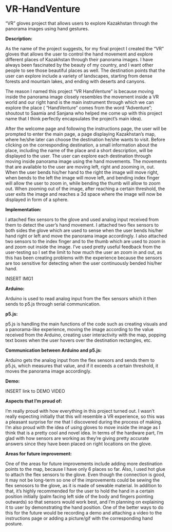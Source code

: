 # VR-HandVenture
“VR” gloves project that allows users to explore Kazakhstan through the panorama images using hand gestures.


**Description:**

As the name of the project suggests, for my final project I created the “VR” gloves that allows the user to control the hand movement and explore different places of Kazakhstan through their panorama images. I have always been fascinated by the beauty of my country, and I want other people to see those beautiful places as well. The destination points that the user can explore include a variety of landscapes, starting from dense forests and mountain lakes, and ending with deserts and canyons.

The reason I named this project “VR HandVenture” is because moving inside the panorama image closely resembles the movement inside a VR world and our right hand is the main instrument through which we can explore the place ( “HandVenture” comes from the word “Adventure”; shoutout to Saamia and Sanjana who helped me come up with this project name that I think perfectly encapsulates the project’s main idea).

After the welcome page and following the instructions page, the user will be prompted to enter the main page, a page displaying Kazakhstan’s map,  where he/she later can choose the destination he/she wants to visit.  Before clicking on the corresponding destination, a small information about the place, including the name of the place and a short description, will be displayed to the user. The user can explore each destination through moving inside panorama  image using the hand movements. The movements that are available to the user are moving left, right and zooming in, out. When the user bends his/her hand to the right the image will move right, when bends to the left the image will move left, and bending index finger will allow the user to zoom in, while bending the thumb will allow to zoom out. When zooming out of the image, after reaching a certain threshold, the user exits the image and reaches a 3d space where the image will now be displayed in form of a sphere.

**Implementation:**

I attached flex sensors to the glove and used analog input received from them to detect the user’s hand movement. I attached two flex sensors to both sides the glove which are used to sense when the user bends his/her hand right or left and move the panorama image accordingly. I also attached two sensors to the index finger and to the thumb which are used to zoom in and zoom out inside the image.  I’ve used pretty useful feedback from the user-testing so I set the limit to how much the user an zoom in and out, as this has been creating problems with the experience because the sensors are too sensitive for detecting when the user continuously bended his/her hand.

INSERT IMG1


**Arduino:**

Arduino is used to read analog input from the flex sensors which it then  sends to p5.js through serial communication.

**p5.js:**

p5.js is handling the main functions of the code such as creating visuals and a panorama-like experience, moving the image according to the value received from the Arduino, creating user interactivity with the map, popping text boxes when the user hovers over the destination rectangles, etc.

**Communication between Arduino and p5.js:**

Arduino gets the analog input from the flex sensors and sends them to p5.js, which measures that value, and if it exceeds a certain threshold, it moves the panorama image accordingly.

**Demo:**

INSERT link to DEMO VIDEO


**Aspects that I’m proud of:**

I’m really proud with how everything in this project turned out. I wasn’t really expecting initially that this will resemble a VR experience, so this was a pleasant surprise for me that I discovered during the process of making. I’m also proud with the idea of using gloves to move inside the image as I think that is a pretty cool and novel idea. In terms of the hardware part, I’m glad with how sensors are working as they’re giving pretty accurate answers since they have been placed on right locations on the glove.

**Areas for future improvement:**

One of the areas for future improvements include adding more destination points to the map, because I have only 6 places so far. Also, I used hot glue to attach the flex sensors to the glove. Even though the connection is  good, it may not be long-term so one of the improvements could be sewing the flex senosors to the glove, as it is made of sewable material. In addition to that, it’s highly recommended for the user to hold the hand in a certain position initially (palm facing left side of the body and fingers pointing outwards) so that sensors would work best, and I’m planning on explaining it to user by demonstrating the hand position. One of the better ways to do this for the future would be recording a demo and attaching a video to the instructions page or adding a picture/gif with the corresponding hand posture.

